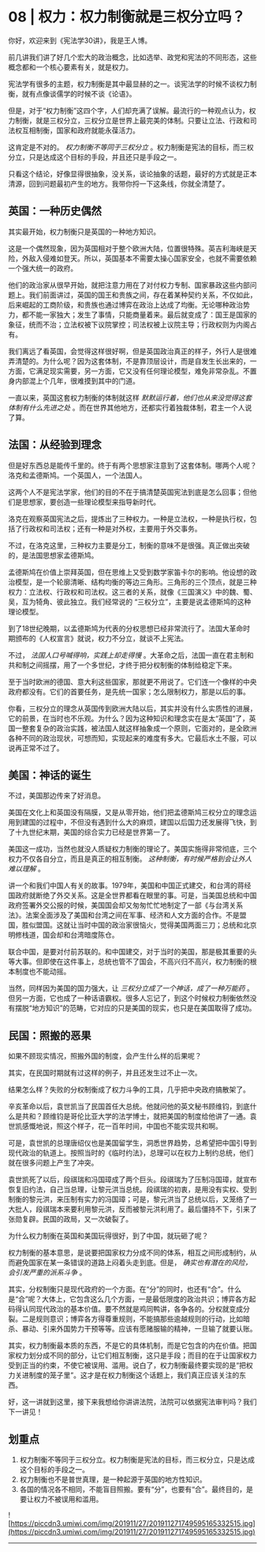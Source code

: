 # 08 | 权力：权力制衡就是三权分立吗？

你好，欢迎来到《宪法学30讲》，我是王人博。

前几讲我们讲了好几个宏大的政治概念，比如选举、政党和宪法的不同形态，这些概念都和一个核心要素有关，就是权力。

宪法学有很多的主题，权力制衡是其中最显赫的之一。谈宪法学的时候不谈权力制衡，就有点像谈儒学的时候不谈《论语》。

但是，对于“权力制衡”这四个字，人们却充满了误解。最流行的一种观点认为，权力制衡，就是三权分立，三权分立是世界上最完美的体制。只要让立法、行政和司法权互相制衡，国家和政府就能永葆活力。

这肯定是不对的。 *权力制衡不等同于三权分立* 。权力制衡是宪法的目标，而三权分立，只是达成这个目标的手段，并且还只是手段之一。

只看这个结论，好像显得很抽象，没关系，谈论抽象的话题，最好的方式就是正本清源，回到问题最初产生的地方。我带你捋一下这条线，你就全清楚了。

## 英国：一种历史偶然

其实最开始，权力制衡只是英国的一种地方知识。

这是一个偶然现象，因为英国相对于整个欧洲大陆，位置很特殊。英吉利海峡是天险，外敌入侵难如登天。所以，英国基本不需要太操心国家安全，也就不需要依赖一个强大统一的政府。

他们的政治家从很早开始，就把注意力用在了对付权力专制、国家暴政这些内部问题上。我们前面讲过，英国的国王和贵族之间，存在着某种契约关系，不仅如此，后来崛起的工商阶级，和贵族也通过博弈在政治上达成了均衡。无论哪种政治势力，都不能一家独大；发生了事情，只能商量着来。最后就变成了：国王是国家的象征，统而不治；立法权被下议院掌控；司法权被上议院主导；行政权则为内阁占有。

我们离远了看英国，会觉得这样很好啊，但是英国政治真正的样子，外行人是很难弄清楚的。为什么呢？因为这套体制，不是靠顶层设计，而是自发生长出来的，一方面，它满足现实需要，另一方面，它又没有任何理论模型，难免非常杂乱。不置身内部混上个几年，很难摸到其中的门道。

一直以来，英国这套权力制衡的体制就这样 *默默运行着，他们也从来没觉得这套体制有什么先进之处* 。而在世界其他地方，还都实行着独裁体制，君主一个人说了算。

## 法国：从经验到理念

但是好东西总是能传千里的。终于有两个思想家注意到了这套体制。哪两个人呢？洛克和孟德斯鸠。一个英国人，一个法国人。

这两个人不是宪法学家，他们的目的不在于搞清楚英国宪法到底是怎么回事；但他们是思想家，要创造一些理论模型来指导新时代。

洛克在观察英国宪法之后，提炼出了三种权力。一种是立法权，一种是执行权，包括了行政权和司法权；还有一种是对外权，主要用于外交事务。

不过，在洛克这里，三种权力主要是分工，制衡的意味不是很强。真正做出突破的，是法国思想家孟德斯鸠。

孟德斯鸠在价值上崇拜英国，但在思维上又受到数学家笛卡尔的影响。他设想的政治模型，是一个轮廓清晰、结构均衡的等边三角形。三角形的三个顶点，就是三种权力：立法权、行政权和司法权。这三者的关系，就像《三国演义》中的魏、蜀、吴，互为犄角、彼此独立。我们经常说的 “三权分立”，主要是说孟德斯鸠的这种理论模型。

到了18世纪晚期，以孟德斯鸠为代表的分权思想已经非常流行了。法国大革命时期颁布的《人权宣言》就说，权力不分立，就谈不上宪法。

不过， *法国人口号喊得响，实践上却走得慢* 。大革命之后，法国一直在君主制和共和制之间摇摆，用了一个多世纪，才终于把分权制衡的体制给稳定下来。

至于当时欧洲的德国、意大利这些国家，那就更不用说了。它们连一个像样的中央政府都没有。它们的首要任务，是先统一国家；怎么限制权力，那是以后的事。

你看，三权分立的理念从英国传到欧洲大陆以后，其实并没有什么实质性的进展，它的前景，在当时也不乐观。为什么？因为这种知识和理念实在是太“英国”了，英国一整套复杂的政治实践，被法国人就这样抽象成一个原则，它面对的，是全欧洲各种不同的政治现状，可想而知，实现起来的难度有多大。它最后水土不服，可以说再正常不过了。

## 美国：神话的诞生

不过，美国那边传来了好消息。

美国在文化上和英国没有隔膜，又是从零开始，他们把孟德斯鸠三权分立的理念运用到建国的过程中，不但没有遇到什么大的麻烦，建国以后国力还发展得飞快，到了十九世纪末期，美国的综合实力已经是世界第一了。

美国这一成功，当然也就没人质疑权力制衡的理论了。美国实施得非常彻底，三个权力不仅各自分立，而且是真正的相互制衡。 *这种制衡，有时候严格到会让外人难以理解* 。

讲一个和我们中国人有关的故事。1979年，美国和中国正式建交，和台湾的蒋经国政府就断绝了外交关系。这是全世界都看在眼里的事。可是，当美国总统和中国政府签署外交公报的时候，美国国会却又匆匆忙忙地制定了一部《与台湾关系法》。法案全面涉及了美国和台湾之间在军事、经济和人文方面的合作。不是盟国，胜似盟国。这就让当时中国的政治家很恼火，觉得美国两面三刀；总统和北京明修栈道，国会却和台湾暗度陈仓。

联合中国，是要对付前苏联的。和中国建交，对于当时的美国，那是极其重要的头等大事。但即使在这件事上，总统也管不了国会，不高兴归不高兴，权力制衡的根本制度也不能动摇。

当然，同样因为美国的国力强大，让 *三权分立成了一个神话，成了一种万能药* 。但另一方面，它也成了一种话语霸权。很多人忘记了，到这个时候权力制衡依然没有摆脱“地方知识”的范畴，它对应的只是美国的现实，也只是在美国取得了成功。

## 民国：照搬的恶果

如果不顾现实情况，照搬外国的制度，会产生什么样的后果呢？

其实，在民国时期就有过这样的例子，并且还发生过不止一次。

结果怎么样？失败的分权制衡成了权力斗争的工具，几乎把中央政府搞散架了。

辛亥革命以后，袁世凯当了民国首任大总统。他就问他的英文秘书顾维钧，到底什么是共和？顾维钧是哥伦比亚大学的法学博士，就把美国的制度给他讲了一通。袁世凯感慨地说，照这个样子，花一百年时间，中国也不能实现共和啊。

可是，袁世凯的总理唐绍仪也是美国留学生，洞悉世界趋势，总希望把中国引导到现代政治的轨道上。按照当时的《临时约法》，总理可以在权力上制约总统，他们就在很多问题上产生了冲突。

袁世凯死了以后，段祺瑞和冯国璋成了两个巨头。段祺瑞为了压制冯国璋，就宣布恢复旧约法，自己当总理，让黎元洪当总统。段祺瑞的初衷，是用没有实权、受到制衡的黎元洪，来压制有实力的冯国璋；可是，黎元洪当了总统以后，又笼络了一大批人，段祺瑞本来要利用黎元洪，反而被黎元洪利用了。最后僵持不下，引来了张勋复辟。民国的政局，又一次破裂了。

为什么权力制衡在英国和美国玩得很好，到了中国，就玩砸了呢？

权力制衡的基本意思，是说要把国家权力分成不同的体系，相互之间形成制约，从而避免国家在某一条错误的道路上闷着头走到底。但是， *确实也有潜在的风险，会引发严重的派系斗争* 。

其实，分权制衡只是现代政府的一个方面。在“分”的同时，也还有“合”。什么是“合”呢？大体上，它包含这么几个方面，一是最低限度的政治共识；博弈各方起码得认同现代政治的基本价值。要不然就是鸡同鸭讲，各争各的。分权就变成分裂。二是规则意识；博弈各方得尊重规则，不能搞那些逾越规则的行动，比如暗杀、暴动、引来外国势力干预等等。应该有愿赌服输的精神，一旦输了就要认账。

其实，权力制衡最本质的东西，不是它的具体机制，而是它包含的内在价值。把国家权力划分成不同的部分，让它们相互制衡，这只是手段；而目的在于让国家权力受到正当的约束，不使它被误用、滥用。说白了，权力制衡最终要实现的是“把权力关进制度的笼子里”。这才是在权力制衡这个话题上，我们真正应该关注的东西。

好，这一讲就到这里，接下来我想给你讲讲法院，法院可以依据宪法审判吗？我们下一讲见！

## 划重点

1. 权力制衡不等同于三权分立。权力制衡是宪法的目标，而三权分立，只是达成这个目标的手段之一。
2. 权力制衡也不是普世真理，是一种起源于英国的地方性知识。
3. 各国的情况各不相同，不能盲目照搬。要有“分”，也要有“合”。最终目的，是要让权力不被误用和滥用。


![https://piccdn3.umiwi.com/img/201911/27/201911271749595165332515.jpg](https://piccdn3.umiwi.com/img/201911/27/201911271749595165332515.jpg)

---
